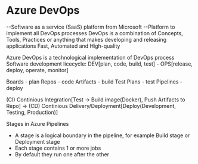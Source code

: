 # Azure DevOps

--Software as a service (SaaS) platform from Microsoft
--Platform to implement all DevOps processes
DevOps is a combination of Concepts, Tools, Practices or anything that makes developing and releasing applications Fast, Automated and High-quality

Azure DevOps is a technological implementation of DevOps process
Software development licecycle: DEV[plan, code, build, test] - OPS[release, deploy, operate, monitor]

Boards - plan
Repos - code
Artifacts - build
Test Plans - test
Pipelines - deploy

(CI) Continious Integration[Test -> Build image(Docker), Push Artifacts to Repo] -> (CD) Continious Delivery/Deployment[Deploy(Development, Testing, Production)]

Stages in Azure Pipelines

- A stage is a logical boundary in the pipeline, for example Build stage or Deployment stage
- Each stage contains 1 or more jobs
- By default they run one after the other
